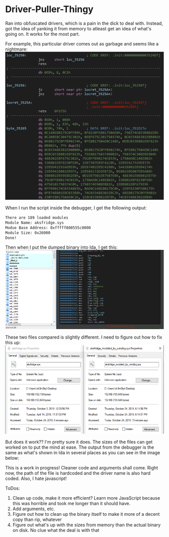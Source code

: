 # Driver-Puller-Thingy

Ran into obfuscated drivers, which is a pain in the dick to deal with. Instead, got the idea of yanking it from memory to atleast get an idea of what's going on. It works for the most part. 

For example, this particular driver comes out as garbage and seems like a nightmare:
![aksfridge](https://github.com/ch3rn0byl/Driver-Puller-Thingy/blob/master/wtf.PNG)

When I run the script inside the debugger, I get the following output:
```
There are 189 loaded modules
Module Name: aksfridge.sys
Modue Base Address: 0xfffff800555c0000
Module Size: 0x26000
Done!
```

Then when I put the dumped binary into Ida, I get this:
![output](https://github.com/ch3rn0byl/Driver-Puller-Thingy/blob/master/fml.PNG)

These two files compared is slightly different. I need to figure out how to fix this up:
![comparison](https://github.com/ch3rn0byl/Driver-Puller-Thingy/blob/master/comp.PNG)

But does it work?? I'm pretty sure it does. The sizes of the files can get worked on to put the mind at ease. The output from the debugger is the same as what's shown in Ida in several places as you can see in the image below:


This is a work in progress! Cleaner code and arguments shall come. Right now, the path of the file is hardcoded and the driver name is also hard coded. Also, I hate javascript!

ToDos:
  1. Clean up code, make it more efficient? Learn more JavaScript because this was horrible and took me longer than it should have.
  2. Add arguments, etc.
  3. Figure out how to clean up the binary itself to make it more of a decent copy than rip, whatever
  4. Figure out what's up with the sizes from memory than the actual binary on disk. No clue what the deal is with that
